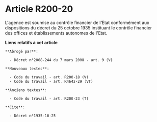 # Article R200-20

L'agence est soumise au contrôle financier de l'Etat conformément aux dispositions du décret du 25 octobre 1935 instituant le
contrôle financier des offices et établissements autonomes de l'Etat.

**Liens relatifs à cet article**

	**Abrogé par**:

	  - Décret n°2008-244 du 7 mars 2008 - art. 9 (V)

	**Nouveaux textes**:

	  - Code du travail - art. R200-18 (V)
	  - Code du travail - art. R4642-29 (VT)

	**Anciens textes**:

	  - Code du travail - art. R200-23 (T)

	**Cite**:

	  - Décret n°1935-10-25
